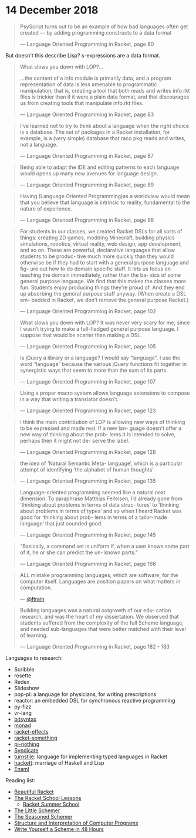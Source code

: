 # 14 December 2018

> PsyScript turns out to be an example of how bad languages often get created
> — by adding programming constructs to a data format
>
> &mdash; Language Oriented Programming in Racket, page 80

But doesn't this describe Lisp? s-expressions are a data format.

> What slows you down with LOP?...
>
> ...the content of a info module is primarily data, and a program representation
> of data is less amenable to programmatic manipulation; that is, creating a
> tool that both reads and writes info.rkt files is trickier than if it were a
> plain data format, and that discourages us from creating tools that manipulate
> info.rkt files.
>
> &mdash; Language Oriented Programming in Racket, page 83

> I’ve learned not to try to think about a language when the right choice is a
> database. The set of packages in a Racket installation, for example, is a
> (very simple) database that raco pkg reads and writes, not a language.
>
> &mdash; Language Oriented Programming in Racket, page 87

> Being able to adapt the IDE and editing patterns to each language would 
> opens up many new avenues for language design.
>
> &mdash; Language Oriented Programming in Racket, page 89

> Having (Language Oriented Programming)as a worldview would mean that you 
> believe that language is intrinsic to reality, fundamental to the nature of 
> experience.
>
> &mdash; Language Oriented Programming in Racket, page 98

> For students in our classes, we created Racket DSLs for all sorts of things: 
> creating 2D games, modding Minecraft, building physics simulations, robotics, 
> virtual reality, web design, app development, and so on. These are powerful, 
> declarative languages that allow students to be produc- tive much more quickly 
> than they would otherwise be if they had to start with a general purpose 
> language and fig- ure out how to do domain specific stuff. It lets us focus on 
> teaching the domain immediately, rather than the ba- sics of some general 
> purpose language. We find that this makes the classes more fun. Students enjoy 
> producing things they’re proud of. And they end up absorbing the general 
> purpose stuff anyway. (When create a DSL em- bedded in Racket, we don’t remove 
> the general purpose Racket.)
>
> &mdash; Language Oriented Programming in Racket, page 102

> What slows you down with LOP?
> It was never very scary for me, since I wasn’t trying to make a full-fledged 
> general purpose language. I suppose that would be scarier than making a DSL.
>
> &mdash; Language Oriented Programming in Racket, page 105

> Is jQuery a library or a language? I would say “language”. I use the word 
> “language” because the various jQuery functions fit together in synergistic 
> ways that seem to more than the sum of its parts. 
>
> &mdash; Language Oriented Programming in Racket, page 107

> Using a proper macro system allows language extensions to compose in a way 
> that writing a translator doesn’t.
>
> &mdash; Language Oriented Programming in Racket, page 123

> I think the main contribution of LOP is allowing new ways of thinking to be 
> expressed and made real. If a new lan- guage doesn’t offer a new way of 
> thinking about the prob- lems it is intended to solve, perhaps then it might 
> not de- serve the label.
> 
> &mdash; Language Oriented Programming in Racket, page 128

> the idea of ‘Natural Semantic Meta- language’, which is a particular attempt 
> of identifying ‘the alphabet of human thoughts’
>
> &mdash; Language Oriented Programming in Racket, page 135

> Language-oriented programming seemed like a natural next dimension. To 
> paraphrase Matthias Felleisen, I’d already gone from ‘thinking about problems 
> in terms of data struc- tures’ to ‘thinking about problems in terms of types’ 
> and so when I heard Racket was good for ‘thinking about prob- lems in terms of 
> a tailor-made language’ that just sounded good.
>
> &mdash; Language Oriented Programming in Racket, page 145

> “Basically, a command set is uniform if, when a user knows some part of it, he 
> or she can predict the un- known parts.”
>
> &mdash; Language Oriented Programming in Racket, page 166

> ALL mistake programming languages, which are software, for the computer 
> itself. Languages are position papers on what matters in computation.
>
> &mdash; [@ftrain](https://twitter.com/ftrain/status/1071148481459433473)

> Building languages was a natural outgrowth of our edu- cation research, and 
> was the heart of my dissertation. We observed that students suffered from the 
> complexity of the full Scheme language, and needed sub-languages that were 
> better matched with their level of learning.
>
> &mdash; Language Oriented Programming in Racket, page 182 - 183

Languages to research:

- Scribble
- rosette
- Redex
- Slideshow
- pop-pl: a language for physicians, for writing prescriptions
- reactor: an embedded DSL for synchronous reactive programming
- py-fizz
- vr-lang
- [bitsyntax](https://pkgs.racket-lang.org/package/bitsyntax)
- [monad](https://pkgs.racket-lang.org/package/monad)
- [racket-effects](https://github.com/tonyg/racket-effects)
- [racket-something](https://github.com/tonyg/racket-something)
- [pi-nothing](https://github.com/tonyg/pi-nothing)
- [Syndicate](https://pkgs.racket-lang.org/package/syndicate)
- [turnstile](https://pkgs.racket-lang.org/package/turnstile): language for implementing typed languages in Racket
- [hackett](https://pkgs.racket-lang.org/package/hackett): marriage of Haskell and Lisp
- [Enaml](https://enaml.readthedocs.io/en/latest/)

Reading list:

- [Beautiful Racket](https://beautifulracket.com/)
- [The Racket School Lessons](https://summer-school.racket-lang.org/2018/plan/index.html)
  - [Racket Summer School](https://summer-school.racket-lang.org/2018/)
- [The Little Schemer](https://www.amazon.com/Little-Schemer-Daniel-P-Friedman/dp/0262560992)
- [The Seasoned Schemer](https://www.amazon.com/Seasoned-Schemer-MIT-Press/dp/026256100X/ref=pd_lpo_sbs_14_t_0?_encoding=UTF8&psc=1&refRID=VRJHNVE6Q56WZ07YK71M)
- [Structure and Interpretation of Computer Programs](https://www.amazon.com/Structure-Interpretation-Computer-Programs-Engineering/dp/0262510871/ref=sr_1_1?s=books&ie=UTF8&qid=1544972051&sr=1-1&keywords=structure+and+interpretation+of+computer+programs)
- [Write Yourself a Scheme in 48 Hours](https://en.wikibooks.org/wiki/Write_Yourself_a_Scheme_in_48_Hours)
